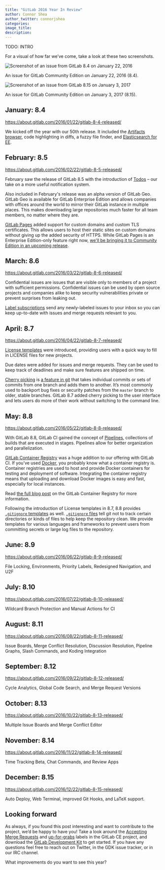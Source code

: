 ```yaml
---
title: "GitLab 2016 Year In Review"
author: Connor Shea
author_twitter: connorjshea
categories: 
image_title: 
description: 
---
```


TODO: INTRO

<!-- more -->

For a visual of how far we’ve come, take a look at these two screenshots.

![Screenshot of an issue from GitLab 8.4 on January 22, 2016](gitlab-8-4.png)

An issue for GitLab Community Edition on January 22, 2016 (8.4). 

![Screenshot of an issue from GitLab 8.15 on January 3, 2017](gitlab-8-15.png)

An issue for GitLab Community Edition on January 3, 2017 (8.15).

## January: 8.4

https://about.gitlab.com/2016/01/22/gitlab-8-4-released/

We kicked off the year with our 50th release. It included the [Artifacts browser](https://docs.gitlab.com/ce/user/project/builds/artifacts.html), code highlighting in diffs, a fuzzy file finder, and [Elasticsearch for EE](https://docs.gitlab.com/ee/integration/elasticsearch.html).

## February: 8.5

https://about.gitlab.com/2016/02/22/gitlab-8-5-released/

February saw the release of GitLab 8.5 with the introduction of [Todos](https://docs.gitlab.com/ee/workflow/todos.html) – our take on a more useful notification system.

Also included in February's release was an alpha version of GitLab Geo. GitLab Geo is available for GitLab Enterprise Edition and allows companies with offices around the world to mirror their GitLab instance in multiple places. This makes downloading large repositories much faster for all team members, no matter where they are.

[GitLab Pages](https://pages.gitlab.io/) added support for custom domains and custom TLS certificates. This allows users to host their static sites on custom domains without giving up the added security of HTTPS. While GitLab Pages is an Enterprise Edition-only feature right now, [we'll be bringing it to Community Edition in an upcoming release](https://about.gitlab.com/2016/12/24/were-bringing-gitlab-pages-to-community-edition/).

## March: 8.6

https://about.gitlab.com/2016/03/22/gitlab-8-6-released/

Confidential issues are issues that are visible only to members of a project with sufficient permissions. Confidential issues can be used by open source projects and companies alike to keep security vulnerabilities private or prevent surprises from leaking out.

[Label subscriptions](https://docs.gitlab.com/ce/user/project/labels.html#subscribe-to-labels) send any newly-labeled issues to your inbox so you can keep up-to-date with issues and merge requests relevant to you.

## April: 8.7

https://about.gitlab.com/2016/04/22/gitlab-8-7-released/

[License templates](https://docs.gitlab.com/ce/api/templates/licenses.html) were introduced, providing users with a quick way to fill in LICENSE files for new projects.

Due dates were added for issues and merge requests. They can be used to keep track of deadlines and make sure features are shipped on time.

[Cherry picking](https://docs.gitlab.com/ce/user/project/merge_requests/cherry_pick_changes.html) is [a feature in git](https://git-scm.com/docs/git-cherry-pick) that takes individual commits or sets of commits from one branch and adds them to another. It’s most commonly used to backport bug fixes or security patches from the `master` branch to older, stable branches. GitLab 8.7 added cherry picking to the user interface and lets users do more of their work without switching to the command line.

## May: 8.8

https://about.gitlab.com/2016/05/22/gitlab-8-8-released/

With GitLab 8.8, GitLab CI gained the concept of [Pipelines](https://docs.gitlab.com/ce/ci/pipelines.html), collections of builds that are executed in stages. Pipelines allow for better organization and parallelization.

[GitLab Container Registry](https://docs.gitlab.com/ce/user/project/container_registry.html) was a huge addition to our offering with GitLab CI. If you’ve used [Docker](https://www.docker.com/), you probably know what a container registry is. Container registries are used to host and provide Docker containers for testing and deployment of software. Integrating the container registry means that uploading and download Docker images is easy and fast, especially for local instances.

Read [the full blog post](https://about.gitlab.com/2016/05/23/gitlab-container-registry/) on the GitLab Container Registry for more information.

Following the introduction of License templates in 8.7, 8.8 provides [`.gitignore` templates](https://docs.gitlab.com/ce/api/templates/gitignores.html) as well. [`.gitignore` files](https://git-scm.com/docs/gitignore) tell git not to track certain directories or kinds of files to help keep the repository clean. We provide templates for various languages and frameworks to prevent users from committing secrets or large log files to the repository.

## June: 8.9

https://about.gitlab.com/2016/06/22/gitlab-8-9-released/

File Locking, Environments, Priority Labels, Redesigned Navigation, and U2F

## July: 8.10

https://about.gitlab.com/2016/07/22/gitlab-8-10-released/

Wildcard Branch Protection and Manual Actions for CI

## August: 8.11

https://about.gitlab.com/2016/08/22/gitlab-8-11-released/

Issue Boards, Merge Conflict Resolution, Discussion Resolution, Pipeline Graphs, Slash Commands, and Koding Integration

## September: 8.12

https://about.gitlab.com/2016/09/22/gitlab-8-12-released/

Cycle Analytics, Global Code Search, and Merge Request Versions

## October: 8.13

https://about.gitlab.com/2016/10/22/gitlab-8-13-released/

Multiple Issue Boards and Merge Conflict Editor

## November: 8.14

https://about.gitlab.com/2016/11/22/gitlab-8-14-released/

Time Tracking Beta, Chat Commands, and Review Apps

## December: 8.15 

https://about.gitlab.com/2016/12/22/gitlab-8-15-released/

Auto Deploy, Web Terminal, improved Git Hooks, and LaTeX support.

## Looking forward

As always, if you found this post interesting and want to contribute to the project, we’d be happy to have you! Take a look around the [Accepting Merge Requests](https://gitlab.com/gitlab-org/gitlab-ce/issues?scope=all&state=opened&utf8=%E2%9C%93&label_name%5B%5D=Accepting+Merge+Requests) and [up-for-grabs](https://gitlab.com/gitlab-org/gitlab-ce/issues?scope=all&state=opened&utf8=%E2%9C%93&label_name%5B%5D=up-for-grabs) labels in the GitLab CE project, and download the [GitLab Development Kit](https://gitlab.com/gitlab-org/gitlab-development-kit) to get started. If you have any questions feel free to reach out on Twitter, in the GDK issue tracker, or in our IRC channel. 

What improvements do you want to see this year? 
